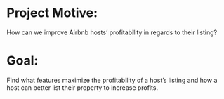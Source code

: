 # Project Motive: 

How can we improve Airbnb hosts’ profitability in regards to their listing? 

# Goal: 

Find what features maximize the profitability of a host’s listing and how a host can better list their property to increase profits.
